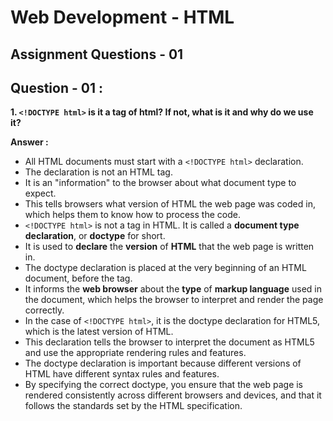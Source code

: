 # **Web Development - HTML**
## **Assignment Questions - 01**
## **Question - 01 :**

**1.  `<!DOCTYPE html>` is it a tag of html? If not, what is it and why do we use it?**

**Answer :**

- All HTML documents must start with a `<!DOCTYPE html>` declaration.
- The declaration is not an HTML tag.
- It is an "information" to the browser about what document type to expect.
- This tells browsers what version of HTML the web page was coded in, which helps them to know how to process the code.
- `<!DOCTYPE html>` is not a tag in HTML. It is called a **document type declaration**, or **doctype** for short. 
- It is used to **declare** the **version** of **HTML** that the web page is written in.
- The doctype declaration is placed at the very beginning of an HTML document, before the <html> tag. 
- It informs the **web browser** about the **type** of **markup language** used in the document, which helps the browser to interpret and render the page correctly.
- In the case of `<!DOCTYPE html>`, it is the doctype declaration for HTML5, which is the latest version of HTML. 
- This declaration tells the browser to interpret the document as HTML5 and use the appropriate rendering rules and features.
- The doctype declaration is important because different versions of HTML have different syntax rules and features.
- By specifying the correct doctype, you ensure that the web page is rendered consistently across different browsers and devices, and that it follows the standards set by the HTML specification.